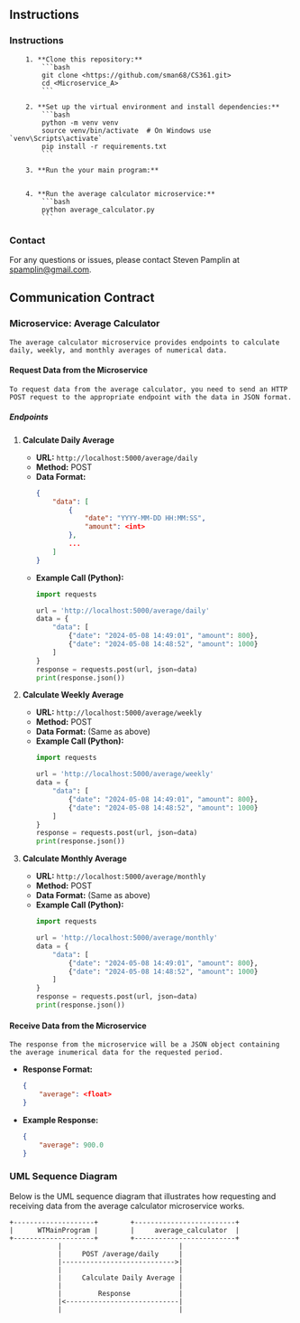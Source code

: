
## Instructions
### Instructions
        1. **Clone this repository:**
            ```bash
            git clone <https://github.com/sman68/CS361.git>
            cd <Microservice_A>
            ```

        2. **Set up the virtual environment and install dependencies:**
            ```bash
            python -m venv venv
            source venv/bin/activate  # On Windows use `venv\Scripts\activate`
            pip install -r requirements.txt
            ```

        3. **Run the your main program:**
            

        4. **Run the average calculator microservice:**
            ```bash
            python average_calculator.py
            ```

### Contact
For any questions or issues, please contact Steven Pamplin at spamplin@gmail.com.


## Communication Contract

### Microservice: Average Calculator

    The average calculator microservice provides endpoints to calculate daily, weekly, and monthly averages of numerical data.

#### Request Data from the Microservice

    To request data from the average calculator, you need to send an HTTP POST request to the appropriate endpoint with the data in JSON format.

##### Endpoints

1. **Calculate Daily Average**
    - **URL:** `http://localhost:5000/average/daily`
    - **Method:** POST
    - **Data Format:**
        ```json
        {
            "data": [
                {
                    "date": "YYYY-MM-DD HH:MM:SS",
                    "amount": <int>
                },
                ...
            ]
        }
        ```
    - **Example Call (Python):**
        ```python
        import requests

        url = 'http://localhost:5000/average/daily'
        data = {
            "data": [
                {"date": "2024-05-08 14:49:01", "amount": 800},
                {"date": "2024-05-08 14:48:52", "amount": 1000}
            ]
        }
        response = requests.post(url, json=data)
        print(response.json())
        ```

2. **Calculate Weekly Average**
    - **URL:** `http://localhost:5000/average/weekly`
    - **Method:** POST
    - **Data Format:** (Same as above)
    - **Example Call (Python):**
        ```python
        import requests

        url = 'http://localhost:5000/average/weekly'
        data = {
            "data": [
                {"date": "2024-05-08 14:49:01", "amount": 800},
                {"date": "2024-05-08 14:48:52", "amount": 1000}
            ]
        }
        response = requests.post(url, json=data)
        print(response.json())
        ```

3. **Calculate Monthly Average**
    - **URL:** `http://localhost:5000/average/monthly`
    - **Method:** POST
    - **Data Format:** (Same as above)
    - **Example Call (Python):**
        ```python
        import requests

        url = 'http://localhost:5000/average/monthly'
        data = {
            "data": [
                {"date": "2024-05-08 14:49:01", "amount": 800},
                {"date": "2024-05-08 14:48:52", "amount": 1000}
            ]
        }
        response = requests.post(url, json=data)
        print(response.json())
        ```

#### Receive Data from the Microservice

    The response from the microservice will be a JSON object containing the average inumerical data for the requested period.

- **Response Format:**
    ```json
    {
        "average": <float>
    }
    ```

- **Example Response:**
    ```json
    {
        "average": 900.0
    }
    ```

### UML Sequence Diagram

Below is the UML sequence diagram that illustrates how requesting and receiving data from the average calculator microservice works.

```plaintext
+--------------------+        +-------------------------+
|      WTMainProgram |        |     average_calculator  |
+--------------------+        +-------------------------+
            |                             |
            |     POST /average/daily     |
            |---------------------------->|
            |                             |
            |     Calculate Daily Average |
            |                             |
            |         Response            |
            |<----------------------------|
            |                             |

